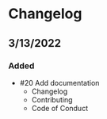 # Changelog

## 3/13/2022

### Added

- #20 Add documentation
  - Changelog
  - Contributing
  - Code of Conduct
